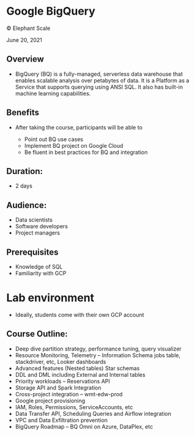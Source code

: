 # Google BigQuery
© Elephant Scale

June 20, 2021

## Overview

* BigQuery (BQ) is a fully-managed, serverless data warehouse that enables scalable analysis over petabytes of data. It is a Platform as a Service that supports querying using ANSI SQL. It also has built-in machine learning capabilities.
## Benefits

* After taking the course, participants will be able to

  - Point out BQ use cases
  - Implement BQ project on Google Cloud
  - Be fluent in best practices for BQ and integration

## Duration:

* 2 days

## Audience:
* Data scientists
* Software developers
* Project managers

## Prerequisites

* Knowledge of SQL
* Familiarity with GCP

# Lab environment

* Ideally, students come with their own GCP account

## Course Outline:

* Deep dive partition strategy, performance tuning, query visualizer
* Resource Monitoring, Telemetry – Information Schema jobs table, stackdriver, etc, Looker dashboards
* Advanced features (Nested tables) Star schemas
* DDL and DML including External and Internal tables
* Priority workloads – Reservations API
* Storage API and Spark Integration
* Cross-project integration – wmt-edw-prod
* Google project provisioning
* IAM, Roles, Permissions, ServiceAccounts, etc
* Data Transfer API, Scheduling Queries and Airflow integration
* VPC and Data Exfiltration prevention
* BigQuery Roadmap – BQ Omni on Azure, DataPlex, etc
